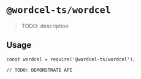 # `@wordcel-ts/wordcel`

> TODO: description

## Usage

```
const wordcel = require('@wordcel-ts/wordcel');

// TODO: DEMONSTRATE API
```
